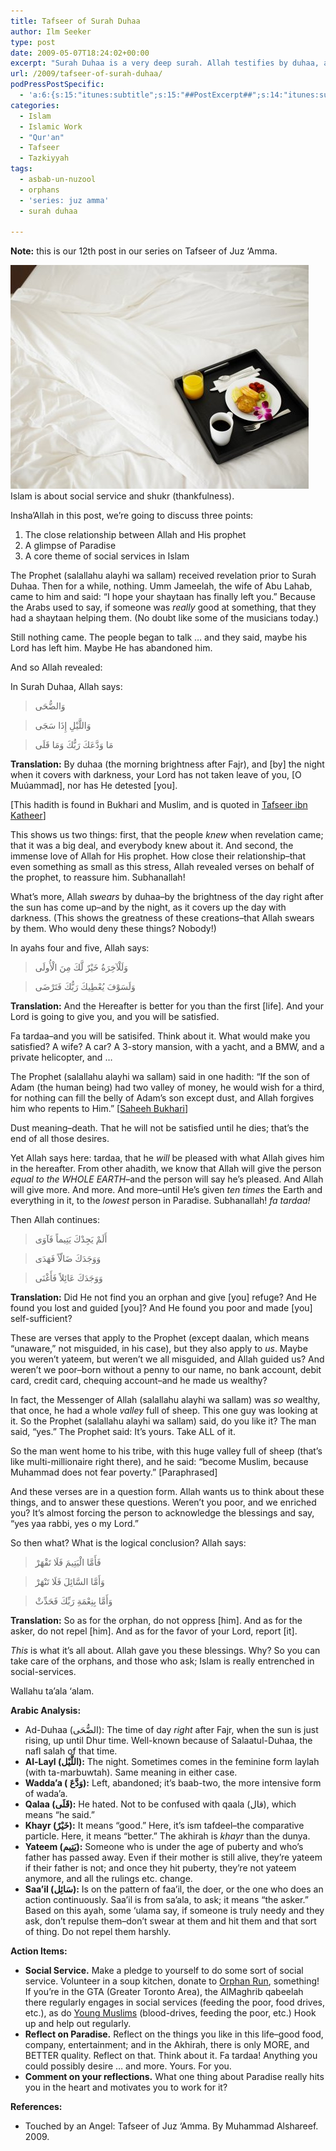 ```yaml
---
title: Tafseer of Surah Duhaa
author: Ilm Seeker
type: post
date: 2009-05-07T18:24:02+00:00
excerpt: "Surah Duhaa is a very deep surah. Allah testifies by duhaa, and by the night when it covers the day--two creations nobody would deny. What does he testify to? Ma wadda'aka rabbuka wa maa qalaa. And the akhirah is better. Nothing would fill the son of Adam's desires, except dust (from his grave). Didn't Allah give you many blessings?"
url: /2009/tafseer-of-surah-duhaa/
podPressPostSpecific:
  - 'a:6:{s:15:"itunes:subtitle";s:15:"##PostExcerpt##";s:14:"itunes:summary";s:15:"##PostExcerpt##";s:15:"itunes:keywords";s:17:"##WordPressCats##";s:13:"itunes:author";s:10:"##Global##";s:15:"itunes:explicit";s:2:"No";s:12:"itunes:block";s:2:"No";}'
categories:
  - Islam
  - Islamic Work
  - "Qur'an"
  - Tafseer
  - Tazkiyyah
tags:
  - asbab-un-nuzool
  - orphans
  - 'series: juz amma'
  - surah duhaa

---
```

**Note:** this is our 12th post in our series on Tafseer of Juz &#8216;Amma.
  
<img src="/wp-content/uploads/breakfast-on-bed.jpg" class="alignnone size-full wp-image-1118" />

<div class="imageCaption">
  Islam is about social service and shukr (thankfulness).
</div>

Insha&#8217;Allah in this post, we&#8217;re going to discuss three points:

  1. The close relationship between Allah and His prophet
  2. A glimpse of Paradise
  3. A core theme of social services in Islam

The Prophet (salallahu alayhi wa sallam) received revelation prior to Surah Duhaa. Then for a while, nothing. Umm Jameelah, the wife of Abu Lahab, came to him and said: &#8220;I hope your shaytaan has finally left you.&#8221; Because the Arabs used to say, if someone was _really_ good at something, that they had a shaytaan helping them. (No doubt like some of the musicians today.)

Still nothing came. The people began to talk &#8230; and they said, maybe his Lord has left him. Maybe He has abandoned him.

And so Allah revealed:

In Surah Duhaa, Allah says:

> وَالضُّحَى
  
> وَاللَّيْلِ إِذَا سَجَى
  
> مَا وَدَّعَكَ رَبُّكَ وَمَا قَلَى 

**Translation:** By duhaa (the morning brightness after Fajr), and [by] the night when it covers with darkness, your Lord has not taken leave of you, [O Muúammad], nor has He detested [you].

[This hadith is found in Bukhari and Muslim, and is quoted in [Tafseer ibn Katheer][1]]

This shows us two things: first, that the people _knew_ when revelation came; that it was a big deal, and everybody knew about it. And second, <span class="gem">the immense love of Allah for His prophet.</span> How close their relationship&#8211;that even something as small as this stress, Allah revealed verses on behalf of the prophet, to reassure him. Subhanallah!

What&#8217;s more, Allah _swears_ by duhaa&#8211;by the brightness of the day right after the sun has come up&#8211;and by the night, as it covers up the day with darkness. (This shows the greatness of these creations&#8211;that Allah swears by them. Who would deny these things? Nobody!)

<!--more-->

In ayahs four and five, Allah says:

> وَلَلْآخِرَةُ خَيْرٌ لَّكَ مِنَ الْأُولَى
  
> وَلَسَوْفَ يُعْطِيكَ رَبُّكَ فَتَرْضَى 

**Translation:** And the Hereafter is better for you than the first [life]. And your Lord is going to give you, and you will be satisfied.

Fa tardaa&#8211;and you will be satisifed. Think about it. What would make you satisfied? A wife? A car? A 3-story mansion, with a yacht, and a BMW, and a private helicopter, and &#8230;

The Prophet (salallahu alayhi wa sallam) said in one hadith: &#8220;If the son of Adam (the human being) had two valley of money, he would wish for a third, for nothing can fill the belly of Adam&#8217;s son except dust, and Allah forgives him who repents to Him.&#8221; [[Saheeh Bukhari][2]]

Dust meaning&#8211;death. That he will not be satisfied until he dies; that&#8217;s the end of all those desires.

Yet Allah says here: tardaa, that he _will_ be pleased with what Allah gives him in the hereafter. From other ahadith, we know that Allah will give the person _equal to the WHOLE EARTH_&#8211;and the person will say he&#8217;s pleased. And Allah will give more. And more. And more&#8211;until He&#8217;s given _ten times_ the Earth and everything in it, to the _lowest_ person in Paradise. Subhanallah! _fa tardaa!_

Then Allah continues:

> أَلَمْ يَجِدْكَ يَتِيماً فَآوَى
  
> وَوَجَدَكَ ضَالّاً فَهَدَى
  
> وَوَجَدَكَ عَائِلاً فَأَغْنَى 

**Translation:** Did He not find you an orphan and give [you] refuge? And He found you lost and guided [you]? And He found you poor and made [you] self-sufficient?

These are verses that apply to the Prophet (except daalan, which means &#8220;unaware,&#8221; not misguided, in his case), but they also apply to _us_. Maybe you weren&#8217;t yateem, but weren&#8217;t we all misguided, and Allah guided us? And weren&#8217;t we poor&#8211;born without a penny to our name, no bank account, debit card, credit card, chequing account&#8211;and he made us wealthy?

In fact, the Messenger of Allah (salallahu alayhi wa sallam) was _so_ wealthy, that once, he had a whole _valley_ full of sheep. This one guy was looking at it. So the Prophet (salallahu alayhi wa sallam) said, do you like it? The man said, &#8220;yes.&#8221; The Prophet said: It&#8217;s yours. Take ALL of it.

So the man went home to his tribe, with this huge valley full of sheep (that&#8217;s like multi-millionaire right there), and he said: &#8220;become Muslim, because Muhammad does not fear poverty.&#8221; [Paraphrased]

And these verses are in a question form. Allah wants us to think about these things, and to answer these questions. Weren&#8217;t you poor, and we enriched you? It&#8217;s almost forcing the person to acknowledge the blessings and say, &#8220;yes yaa rabbi, yes o my Lord.&#8221;

So then what? What is the logical conclusion? Allah says:

> فَأَمَّا الْيَتِيمَ فَلَا تَقْهَرْ
  
> وَأَمَّا السَّائِلَ فَلَا تَنْهَرْ
  
> وَأَمَّا بِنِعْمَةِ رَبِّكَ فَحَدِّثْ 

**Translation:** So as for the orphan, do not oppress [him]. And as for the asker, do not repel [him]. And as for the favor of your Lord, report [it].

_This_ is what it&#8217;s all about. Allah gave you these blessings. Why? So you can take care of the orphans, and those who ask; Islam is really entrenched in social-services.

Wallahu ta&#8217;ala &#8216;alam.

**Arabic Analysis:**

  * Ad-Duhaa (الضُّحَى):</strong> The time of day _right_ after Fajr, when the sun is just rising, up until Dhur time. Well-known because of Salaatul-Duhaa, the nafl salah of that time.
  * **Al-Layl (اللَّيْل):** The night. Sometimes comes in the feminine form laylah (with ta-marbuwtah). Same meaning in either case.
  * **Wadda&#8217;a ( وَدَّعَ):** Left, abandoned; it&#8217;s baab-two, the more intensive form of wada&#8217;a.
  * **Qalaa (قَلَى):** He hated. Not to be confused with qaala (قال), which means &#8220;he said.&#8221;
  * **Khayr (خَيْرٌ):** It means &#8220;good.&#8221; Here, it&#8217;s ism tafdeel&#8211;the comparative particle. Here, it means &#8220;better.&#8221; The akhirah is _khayr_ than the dunya.
  * **Yateem (يَتِيم):** Someone who is under the age of puberty and who&#8217;s father has passed away. Even if their mother is still alive, they&#8217;re yateem if their father is not; and once they hit puberty, they&#8217;re not yateem anymore, and all the rulings etc. change.
  * **Saa&#8217;il (سَائِل):** Is on the pattern of faa&#8217;il, the doer, or the one who does an action continuously. Saa&#8217;il is from sa&#8217;ala, to ask; it means &#8220;the asker.&#8221; Based on this ayah, some &#8216;ulama say, if someone is truly needy and they ask, don&#8217;t repulse them&#8211;don&#8217;t swear at them and hit them and that sort of thing. Do not repel them harshly.

**Action Items:**

  * **Social Service.** Make a pledge to yourself to do some sort of social service. Volunteer in a soup kitchen, donate to [Orphan Run][3], something! If you&#8217;re in the GTA (Greater Toronto Area), the AlMaghrib qabeelah there regularly engages in social services (feeding the poor, food drives, etc.), as do [Young Muslims][4] (blood-drives, feeding the poor, etc.) Hook up and help out regularly. 
  * **Reflect on Paradise.** Reflect on the things you like in this life&#8211;good food, company, entertainment; and in the Akhirah, there is only MORE, and BETTER quality. Reflect on that. Think about it. Fa tardaa! Anything you could possibly desire &#8230; and more. Yours. For you.
  * **Comment on your reflections.** What one thing about Paradise really hits you in the heart and motivates you to work for it?

**References:**

  * Touched by an Angel: Tafseer of Juz ‘Amma. By Muhammad Alshareef. 2009.

 [1]: http://tafsir.com/default.asp?sid=93&tid=58628
 [2]: http://www.usc.edu/schools/college/crcc/engagement/resources/texts/muslim/hadith/bukhari/076.sbt.html#008.076.444
 [3]: http://orphanrun.com/
 [4]: http://web.youngmuslims.ca/activities/service.html